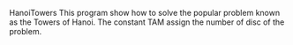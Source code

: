HanoiTowers
This program show how to solve the popular problem known as the Towers of Hanoi.
The constant TAM assign the number of disc of the problem.

